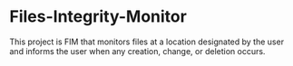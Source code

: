 # Files-Integrity-Monitor
This project is FIM that monitors files at a location designated by the user and informs the user when any creation, change, or deletion occurs.
